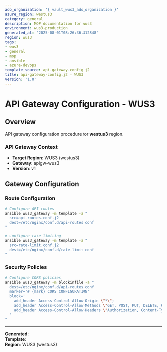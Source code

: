```yaml
---
ado_organization: '{ vault_wus3_ado_organization }'
azure_region: westus3
category: general
description: MOP documentation for wus3
environment: wus3-production
generated_at: '2025-08-01T08:26:36.812848'
region: wus3
tags:
- wus3
- general
- mop
- ansible
- azure-devops
template_source: api-gateway-config.j2
title: api-gateway-config.j2 - WUS3
version: '1.0'
---
```



# API Gateway Configuration - WUS3

## Overview

API gateway configuration procedure for **westus3** region.

### API Gateway Context

- **Target Region**: WUS3 (westus3)
- **Gateway**: apigw-wus3
- **Version**: v1

## Gateway Configuration

### Route Configuration
```bash
# Configure API routes
ansible wus3_gateway -m template -a "
  src=api-routes.conf.j2
  dest=/etc/nginx/conf.d/api-routes.conf
"

# Configure rate limiting
ansible wus3_gateway -m template -a "
  src=rate-limit.conf.j2
  dest=/etc/nginx/conf.d/rate-limit.conf
"
```

### Security Policies
```bash
# Configure CORS policies
ansible wus3_gateway -m blockinfile -a "
  dest=/etc/nginx/conf.d/api-routes.conf
  marker='# {mark} CORS CONFIGURATION'
  block='
    add_header Access-Control-Allow-Origin \"*\";
    add_header Access-Control-Allow-Methods \"GET, POST, PUT, DELETE, OPTIONS\";
    add_header Access-Control-Allow-Headers \"Authorization, Content-Type\";
  '
"
```

---

**Generated**:   
**Template**:   
**Region**: WUS3 (westus3)